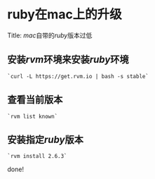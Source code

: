 # ruby在mac上的升级

Title: *mac*自带的*ruby*版本过低

## 安装*rvm*环境来安装*ruby*环境

    `curl -L https://get.rvm.io | bash -s stable`

## 查看当前版本

    `rvm list known`

## 安装指定*ruby*版本

    `rvm install 2.6.3`

done!
